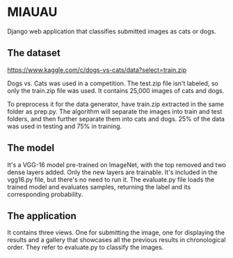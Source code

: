 # MIAUAU
Django web application that classifies submitted images as cats or dogs.
## The dataset
https://www.kaggle.com/c/dogs-vs-cats/data?select=train.zip

Dogs vs. Cats was used in a competition. The test.zip file isn't labeled, so only the train.zip file was used. It contains 25,000 images of cats and dogs.

To preprocess it for the data generator, have train.zip extracted in the same folder as prep.py. The algorithm will separate the images into train and test folders, and then further separate them into cats and dogs. 25% of the data was used in testing and 75% in training.
## The model
It's a VGG-16 model pre-trained on ImageNet, with the top removed and two dense layers added. Only the new layers are trainable. It's included in the vgg16.py file, but there's no need to run it. The evaluate.py file loads the trained model and evaluates samples, returning the label and its corresponding probability.
## The application
It contains three views. One for submitting the image, one for displaying the results and a gallery that showcases all the previous results in chronological order. They refer to evaluate.py to classify the images.
